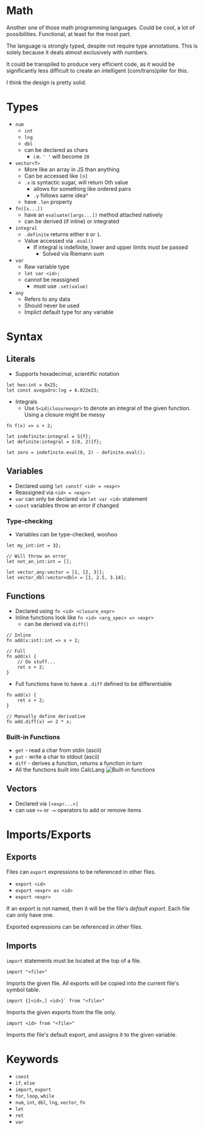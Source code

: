 # Math
Another one of those math programming languages. Could be cool, a lot
of possibilities. Functional, at least for the most part.

The language is strongly typed, despite not require type annotations.
This is solely because it deals almost exclusively with numbers.

It could be transpiled to produce very efficient code, as it would be
significantly less difficult to create an intelligent (com/trans)piler
for this.

I think the design is pretty solid.

# Types
- `num`
    - `int`
    - `lng`
    - `dbl`
    - can be declared as chars
        - i.e. `' '` will become `20` 
- `vector<T>`
    - More like an array in JS than anything
    - Can be accessed like `[n]`
    - `.x` is syntactic sugar, will return 0th value
        - allows for something like ordered pairs
        - `.y` follows same idea^
    - have `.len` property
- `fn([x...])`
    - have an `evaluate([args...])` method attached natively
    - can be derived (if inline) or integrated
- `integral`
    - `.definite` returns either `0` or `1`.
    - Value accessed via `.eval()`
        - If integral is indefinite, lower and upper limits must
          be passed
          - Solved via Riemann sum
- `var`
    - Raw variable type
    - `let var <id>;`
    - cannot be reassigned
        - must use `.set(value)`
- `any`
    - Refers to any data
    - Should never be used
    - Implict default type for any variable

# Syntax

## Literals
- Supports hexadecimal, scientific notation

```
let hex:int = 0x25;
let const avogadro:lng = 6.022e23;
```

- Integrals
    - Use `S<id|closureexpr>` to denote an integral of the
      given function. Using a closure might be messy

```
fn f(x) => x + 2;

let indefinite:integral = S{f};
let definite:integral = S(0, 2){f};

let zero = indefinite.eval(0, 2) - definite.eval();
```

## Variables
- Declared using `let const? <id> = <expr>`
- Reassigned via `<id> = <expr>`
- `var` can only be declared via `let var <id>` statement
- `const` variables throw an error if changed

### Type-checking
- Variables can be type-checked, woohoo

```
let my_int:int = 32;

// Will throw an error
let not_an_int:int = [];

let vector_any:vector = [1, [2, 3]];
let vector_dbl:vector<dbl> = [1, 2.5, 3.14];
```

## Functions
- Declared using `fn <id> <closure_expr>`
- Inline functions look like `fn <id> <arg_spec> => <expr>`
  - can be derived via `diff()`

```
// Inline
fn add(x:int):int => x + 2;

// Full
fn add(x) {
    // Do stuff...
    ret x + 2;
}
```
- Full functions have to have a `.diff` defined to be differentiable

```
fn add(x) {
    ret x + 2;
}

// Manually define derivative
fn add.diff(x) => 2 * x;
```

### Built-in Functions
- `get` - read a char from stdin (ascii)
- `put` - write a char to stdout (ascii)
- `diff` - derives a function, returns a function in turn
- All the functions built into CalcLang
![Built-in functions](https://github.com/calclang/calclang/raw/master/screenshots/stdfuncs.png?raw=true)

## Vectors
- Declared via `[<expr...>]`
- can use `+=` or `-=` operators to add or remove items

# Imports/Exports

## Exports
Files can `export` expressions to be referenced in other files.
- `export <id>`
- `export <expr> as <id>`
- `export <expr>`

If an export is not named, then it will be the file's *default export*. Each
file can only have one.

Exported expressions can be referenced in other files.

## Imports
`import` statements must be located at the top of a file.

```
import "<file>"
```
Imports the given file. All exports will be copied into the current file's
symbol table.

```
import {[<id>,] <id>}` from "<file>"
```
Imports the given exports from the file only.

```
import <id> from "<file>"
```

Imports the file's default export, and assigns it to the given variable.

# Keywords
- `const`
- `if`, `else`
- `import`, `export`
- `for`, `loop`, `while`
- `num`, `int`, `dbl`, `lng`, `vector`, `fn`
- `let`
- `ret`
- `var`


